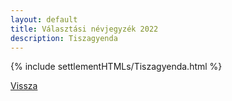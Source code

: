 ```yaml
---
layout: default
title: Választási névjegyzék 2022
description: Tiszagyenda
---
```


{% include settlementHTMLs/Tiszagyenda.html %}

[Vissza](./)